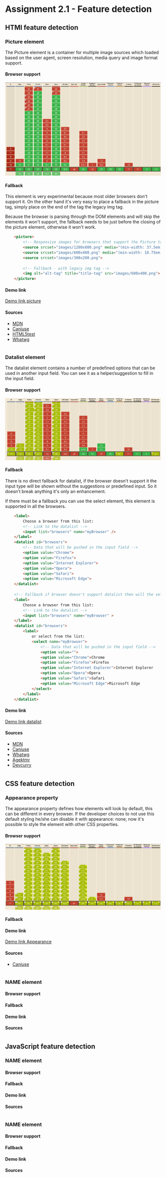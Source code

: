 # Assignment 2.1 - Feature detection

## HTMl feature detection

### Picture element
The Picture element is a container for multiple image sources which loaded based on the user agent, screen resolution, media query and image format support. 

#### Browser support
![Picture support](https://github.com/TimoVerkroost/minor-browser-technologies/blob/master/2.1-assignment-feature-detection/images/caniuse-picture.png "Picture support")

#### Fallback
This element is very experimental because most older browsers don't support it. On the other hand it's very easy to place a fallback in the picture tag, simply place on the end of the tag the legacy img tag.

Because the browser is parsing through the DOM elements and will skip the elements it won't support, the fallback needs to be just before the closing of the picture element, otherwise it won't work.

```html
    <picture>
        <!-- Responsive images for browsers that support the Picture tag -->
        <source srcset="images/1200x800.png" media="(min-width: 37.5em)">
        <source srcset="images/600x400.png" media="(min-width: 18.75em)">
        <source srcset="images/300x200.png">
    
        <!-- Fallback - with legacy img tag -->
        <img alt="alt-tag" title="title-tag" src="images/600x400.png">
    </picture>
```

#### Demo link
[Demo link picture](https://timoverkroost.github.io/minor-browser-technologies/2.1-assignment-feature-detection/demos/feature-html-1.html)

#### Sources
-   [MDN](https://developer.mozilla.org/en-US/docs/Web/HTML/Element/picture)
-   [Caniuse](http://caniuse.com/#search=Picture)
-   [HTML5test](http://html5test.com/compare/feature/responsive.picture.html)
-   [Whatwg](https://html.spec.whatwg.org/multipage/embedded-content.html#the-picture-element)

#

### Datalist element
The datalist element contains a number of predefined options that can be used in another input field. You can see it as a helper/suggestion to fill in the input field.

#### Browser support
![Datalist support](https://github.com/TimoVerkroost/minor-browser-technologies/blob/master/2.1-assignment-feature-detection/images/caniuse-datalist.png "Datalist support")

#### Fallback
There is no direct fallback for datalist, if the browser doesn't support it the input type will be shown without the suggestions or predefined input. So it doesn't break anything it's only an enhancement.

If there must be a fallback you can use the select element, this element is supported in all the browsers.

```html
    <label>
        Choose a browser from this list:
        <!-- Link to the datalist -->
        <input list="browsers" name="myBrowser" />
    </label>
    <datalist id="browsers">
        <!-- Data that will be pushed in the input field -->
        <option value="Chrome">
        <option value="Firefox">
        <option value="Internet Explorer">
        <option value="Opera">
        <option value="Safari">
        <option value="Microsoft Edge">
    </datalist>
    
    <!-- Fallback if browser doesn't support datalist then will the select shown -->
    <label>
        Choose a browser from this list:
        <!-- Link to the datalist -->
        <input list="browsers" name="myBrowser" >
    </label>
    <datalist id="browsers">
        <label>
            or select from the list:
            <select name="myBrowser">
                <!-- Data that will be pushed in the input field -->
                <option value="">
                <option value="Chrome">Chrome
                <option value="Firefox">Firefox
                <option value="Internet Explorer">Internet Explorer
                <option value="Opera">Opera
                <option value="Safari">Safari
                <option value="Microsoft Edge">Microsoft Edge
            </select>
        </label>
    </datalist>
```

#### Demo link
[Demo link datalist](https://timoverkroost.github.io/minor-browser-technologies/2.1-assignment-feature-detection/demos/feature-html-2.html)

#### Sources
-   [MDN](https://developer.mozilla.org/en-US/docs/Web/HTML/Element/datalist)
-   [Caniuse](http://caniuse.com/#search=datalist)
-   [Whatwg](https://html.spec.whatwg.org/multipage/forms.html#the-datalist-element)
-   [Agektmr](https://demo.agektmr.com/datalist/)
-   [Devcurry](http://www.devcurry.com/2011/08/html-5-datalist-element-with-fallback.html)

#

## CSS feature detection

### Appearance property
The appearance property defines how elements will look by default, this can be different in every browser. If the developer choices to not use this default styling he/she can disable it with appearance: none; now it's possible to style the element with other CSS properties.

#### Browser support
![Appearance support](https://github.com/TimoVerkroost/minor-browser-technologies/blob/master/2.1-assignment-feature-detection/images/caniuse-appearance.png "Appearance support")

#### Fallback


#### Demo link
[Demo link Appearance](https://timoverkroost.github.io/minor-browser-technologies/2.1-assignment-feature-detection/demos/feature-css-1.html)

#### Sources
-   [Caniuse](hhttp://caniuse.com/#search=appearance)

#

### NAME element

#### Browser support

#### Fallback

#### Demo link

#### Sources

#

## JavaScript feature detection

### NAME element

#### Browser support

#### Fallback

#### Demo link

#### Sources

#

### NAME element

#### Browser support

#### Fallback

#### Demo link

#### Sources

#